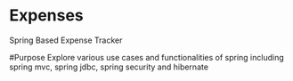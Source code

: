 # Expenses
Spring Based Expense Tracker

#Purpose
Explore various use cases and functionalities of spring including spring mvc, spring jdbc, spring security and hibernate

